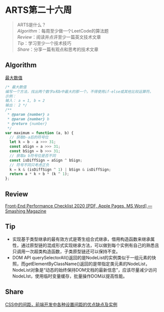# ARTS第二十六周

> ARTS是什么？  
  *Algorithm*：每周至少做一个LeetCode的算法题  
  *Review*：阅读并点评至少一篇英文技术文章  
  *Tip*：学习至少一个技术技巧  
  *Share*：分享一篇有观点和思考的技术文章  

## Algorithm

[最大数值](https://leetcode-cn.com/problems/maximum-lcci/)

```js
/* 最大数值
编写一个方法，找出两个数字a和b中最大的那一个。不得使用if-else或其他比较运算符。
示例：
输入： a = 1, b = 2
输出： 2 */
/**
 * @param {number} a
 * @param {number} b
 * @return {number}
 */
var maximum = function (a, b) {
  // 获取b-a后的符号位
  let k = b - a >>> 31;
  const aSign = a >>> 31;
  const bSign = b >>> 31;
  // 获取a b符号位是否不同
  const isDiffSign = aSign ^ bSign;
  // 符号不同只考虑正负
  k = k & (isDiffSign ^ 1) | bSign & isDiffSign;
  return a * k + b * (k ^ 1);
};
```

## Review

[Front-End Performance Checklist 2020 [PDF, Apple Pages, MS Word] — Smashing Magazine](https://www.smashingmagazine.com/2020/01/front-end-performance-checklist-2020-pdf-pages/)

## Tip

- 实现基于类型继承的最有效方式是寄生组合式继承，借用构造函数来继承属性，通过原型链的混成形式实现继承方法，可以做到每个实例有自己的熟悉且只调用一次超类构造函数，子类原型链还可以保持不变。
- DOM API querySelectorAll()返回的是NodeList的实例类似于一组元素的快照，而getElementByClassName()返回的是带指定类元素的NodeList，NodeList对象是“动态的始终保持DOM文档的最新信息”，应该尽量减少访问NodeLIst，使用临时变量缓存，批量操作DOM以提高性能。

## Share

[CSS中的间距，前端开发中各种设置间距的优点缺点及实例](https://mp.weixin.qq.com/s/30rGo6eaE0CiSqZdoNd5lA)
